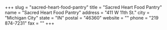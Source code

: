 +++
slug = "sacred-heart-food-pantry"
title = "Sacred Heart Food Pantry"
name = "Sacred Heart Food Pantry"
address = "411 W 11th St."
city = "Michigan City"
state = "IN"
postal = "46360"
website = ""
phone = "219 874-7231"
fax = ""
+++
